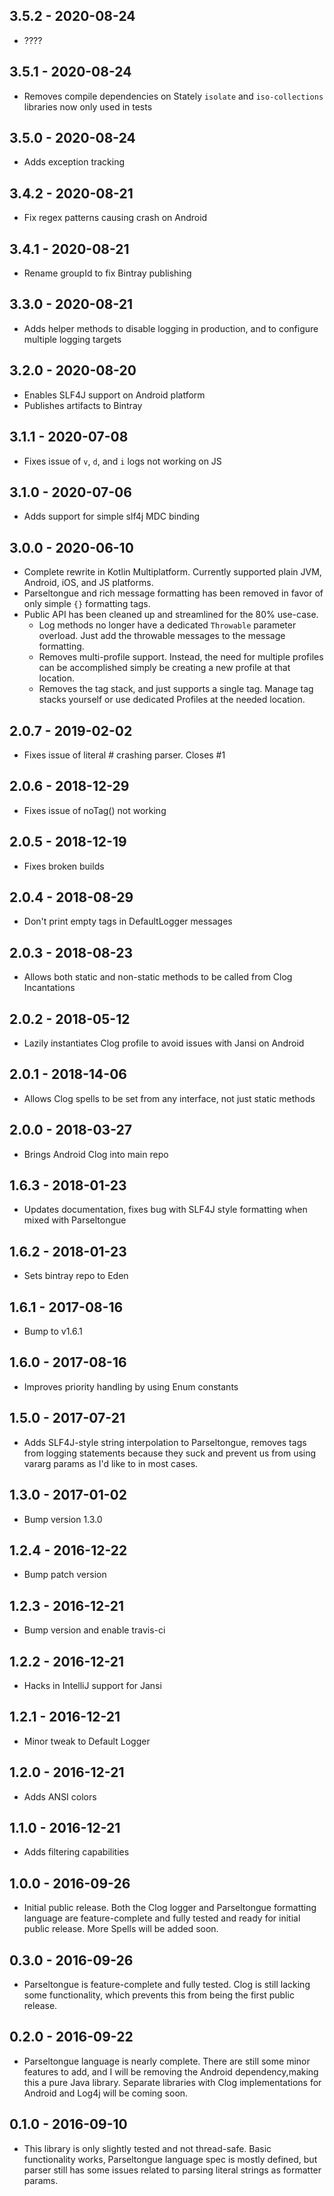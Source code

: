 ## 3.5.2 - 2020-08-24

- ????

## 3.5.1 - 2020-08-24

- Removes compile dependencies on Stately `isolate` and `iso-collections` libraries now only used in tests

## 3.5.0 - 2020-08-24

- Adds exception tracking

## 3.4.2 - 2020-08-21

- Fix regex patterns causing crash on Android

## 3.4.1 - 2020-08-21

- Rename groupId to fix Bintray publishing 

## 3.3.0 - 2020-08-21

- Adds helper methods to disable logging in production, and to configure multiple logging targets

## 3.2.0 - 2020-08-20

- Enables SLF4J support on Android platform
- Publishes artifacts to Bintray

## 3.1.1 - 2020-07-08

- Fixes issue of `v`, `d`, and `i` logs not working on JS
 
## 3.1.0 - 2020-07-06

- Adds support for simple slf4j MDC binding

## 3.0.0 - 2020-06-10

- Complete rewrite in Kotlin Multiplatform. Currently supported plain JVM, Android, iOS, and JS platforms.
- Parseltongue and rich message formatting has been removed in favor of only simple `{}` formatting tags.
- Public API has been cleaned up and streamlined for the 80% use-case.
    - Log methods no longer have a dedicated `Throwable` parameter overload. Just add the throwable messages to the 
        message formatting.
    - Removes multi-profile support. Instead, the need for multiple profiles can be accomplished simply be creating a 
        new profile at that location.
    - Removes the tag stack, and just supports a single tag. Manage tag stacks yourself or use dedicated Profiles at the
        needed location.

## 2.0.7 - 2019-02-02

- Fixes issue of literal # crashing parser. Closes #1

## 2.0.6 - 2018-12-29

- Fixes issue of noTag() not working

## 2.0.5 - 2018-12-19

- Fixes broken builds

## 2.0.4 - 2018-08-29

- Don't print empty tags in DefaultLogger messages

## 2.0.3 - 2018-08-23

- Allows both static and non-static methods to be called from Clog Incantations

## 2.0.2 - 2018-05-12

- Lazily instantiates Clog profile to avoid issues with Jansi on Android

## 2.0.1 - 2018-14-06

- Allows Clog spells to be set from any interface, not just static methods

## 2.0.0 - 2018-03-27

- Brings Android Clog into main repo

## 1.6.3 - 2018-01-23

- Updates documentation, fixes bug with SLF4J style formatting when mixed with Parseltongue

## 1.6.2 - 2018-01-23

- Sets bintray repo to Eden

## 1.6.1 - 2017-08-16

- Bump to v1.6.1

## 1.6.0 - 2017-08-16

- Improves priority handling by using Enum constants

## 1.5.0 - 2017-07-21

- Adds SLF4J-style string interpolation to Parseltongue, removes tags from logging statements because they suck and 
    prevent us from using vararg params as I'd like to in most cases.

## 1.3.0 - 2017-01-02

- Bump version 1.3.0

## 1.2.4 - 2016-12-22

- Bump patch version

## 1.2.3 - 2016-12-21

- Bump version and enable travis-ci

## 1.2.2 - 2016-12-21

- Hacks in IntelliJ support for Jansi

## 1.2.1 - 2016-12-21

- Minor tweak to Default Logger

## 1.2.0 - 2016-12-21

- Adds ANSI colors

## 1.1.0 - 2016-12-21

- Adds filtering capabilities

## 1.0.0 - 2016-09-26

- Initial public release. Both the Clog logger and Parseltongue formatting language are feature-complete and fully 
    tested and ready for initial public release. More Spells will be added soon.

## 0.3.0 - 2016-09-26

- Parseltongue is feature-complete and fully tested. Clog is still lacking some functionality, which prevents this from 
    being the first public release.

## 0.2.0 - 2016-09-22

- Parseltongue language is nearly complete. There are still some minor features to add, and I will be removing the 
    Android dependency,making this a pure Java library. Separate libraries with Clog implementations for Android and 
    Log4j will be coming soon.

## 0.1.0 - 2016-09-10

- This library is only slightly tested and not thread-safe. Basic functionality works, Parseltongue language spec is 
    mostly defined, but parser still has some issues related to parsing literal strings as formatter params.
